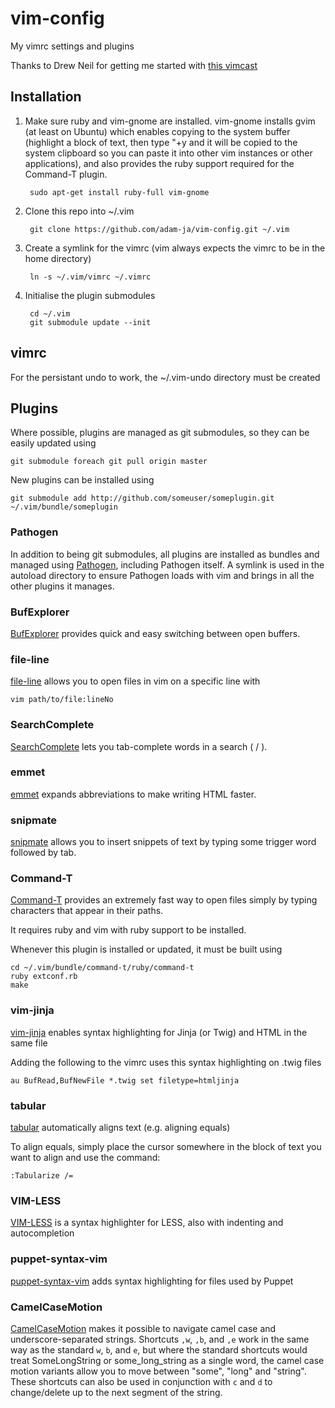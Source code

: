 # vim-config

My vimrc settings and plugins

Thanks to Drew Neil for getting me started with [this vimcast](http://vimcasts.org/episodes/synchronizing-plugins-with-git-submodules-and-pathogen/)

## Installation

1. Make sure ruby and vim-gnome are installed. vim-gnome installs gvim (at least on Ubuntu) which enables copying to the system buffer (highlight a block of text, then type "+y and it will be copied to the system clipboard so you can paste it into other vim instances or other applications), and also provides the ruby support required for the Command-T plugin.

        sudo apt-get install ruby-full vim-gnome

2. Clone this repo into ~/.vim

        git clone https://github.com/adam-ja/vim-config.git ~/.vim

3. Create a symlink for the vimrc (vim always expects the vimrc to be in the home directory)

        ln -s ~/.vim/vimrc ~/.vimrc

4. Initialise the plugin submodules

        cd ~/.vim
        git submodule update --init

## vimrc

For the persistant undo to work, the ~/.vim-undo directory must be created

## Plugins

Where possible, plugins are managed as git submodules, so they can be easily updated using

    git submodule foreach git pull origin master

New plugins can be installed using

    git submodule add http://github.com/someuser/someplugin.git ~/.vim/bundle/someplugin

### Pathogen

In addition to being git submodules, all plugins are installed as bundles and managed using [Pathogen](https://github.com/tpope/vim-pathogen), including Pathogen itself. A symlink is used in the autoload directory to ensure Pathogen loads with vim and brings in all the other plugins it manages.

### BufExplorer

[BufExplorer](https://github.com/vim-scripts/bufexplorer.zip) provides quick and easy switching between open buffers.

### file-line

[file-line](https://github.com/bogado/file-line) allows you to open files in vim on a specific line with

    vim path/to/file:lineNo

### SearchComplete

[SearchComplete](https://github.com/vim-scripts/SearchComplete) lets you tab-complete words in a search ( / ).

### emmet

[emmet](https://github.com/mattn/emmet-vim) expands abbreviations to make writing HTML faster.

### snipmate

[snipmate](https://github.com/msanders/snipmate.vim) allows you to insert snippets of text by typing some trigger word followed by tab.

### Command-T

[Command-T](https://github.com/wincent/Command-T) provides an extremely fast way to open files simply by typing characters that appear in their paths.

It requires ruby and vim with ruby support to be installed.

Whenever this plugin is installed or updated, it must be built using

    cd ~/.vim/bundle/command-t/ruby/command-t
    ruby extconf.rb
    make

### vim-jinja

[vim-jinja](https://github.com/mitsuhiko/vim-jinja) enables syntax highlighting for Jinja (or Twig) and HTML in the same file

Adding the following to the vimrc uses this syntax highlighting on .twig files

    au BufRead,BufNewFile *.twig set filetype=htmljinja

### tabular

[tabular](https://github.com/godlygeek/tabular) automatically aligns text (e.g. aligning equals)

To align equals, simply place the cursor somewhere in the block of text you want to align and use the command:

    :Tabularize /=

### VIM-LESS

[VIM-LESS](https://github.com/groenewege/vim-less) is a syntax highlighter for LESS, also with indenting and autocompletion

### puppet-syntax-vim

[puppet-syntax-vim](https://github.com/puppetlabs/puppet-syntax-vim) adds syntax highlighting for files used by Puppet

### CamelCaseMotion

[CamelCaseMotion](https://github.com/bkad/CamelCaseMotion) makes it possible to navigate camel case and underscore-separated strings. Shortcuts `,w`, `,b`, and `,e` work in the same way as the standard `w`, `b`, and `e`, but where the standard shortcuts would treat SomeLongString or some_long_string as a single word, the camel case motion variants allow you to move between "some", "long" and "string". These shortcuts can also be used in conjunction with `c` and `d` to change/delete up to the next segment of the string.
